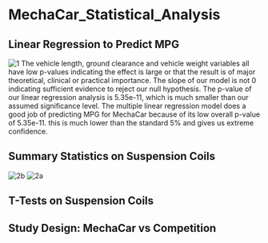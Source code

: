 # MechaCar_Statistical_Analysis

## Linear Regression to Predict MPG
![1](https://user-images.githubusercontent.com/103381098/180619206-4847a0f3-1a13-46f4-b0ba-5e24b40b296d.png)
The vehicle length, ground clearance and vehicle weight variables all have low p-values indicating the effect is large or that the result is of major theoretical, clinical or practical importance. The slope of our model is not 0 indicating sufficient evidence to reject our null hypothesis. The p-value of our linear regression analysis is 5.35e-11, which is much smaller than our assumed significance level. The multiple linear regression model does a good job of predicting MPG for MechaCar because of its low overall p-value of 5.35e-11. this is much lower than the standard 5% and gives us extreme confidence.

## Summary Statistics on Suspension Coils
![2b](https://user-images.githubusercontent.com/103381098/180620314-4a72971e-33ef-4589-9352-66387fbf8c72.png)
![2a](https://user-images.githubusercontent.com/103381098/180620317-09a10404-706b-4d55-8a9b-912a04778eba.png)


## T-Tests on Suspension Coils


## Study Design: MechaCar vs Competition

